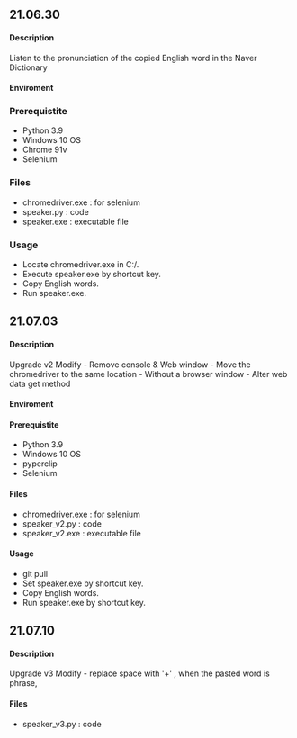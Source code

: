 ## 21.06.30

#### Description

Listen to the pronunciation of the copied English word in the Naver Dictionary

#### Enviroment

### Prerequistite

- Python 3.9
- Windows 10 OS
- Chrome 91v
- Selenium

### Files

- chromedriver.exe : for selenium
- speaker.py : code
- speaker.exe : executable file

### Usage

- Locate chromedriver.exe in C:/.
- Execute speaker.exe by shortcut key.
- Copy English words.
- Run speaker.exe.

## 21.07.03

#### Description

Upgrade v2
Modify - Remove console & Web window - Move the chromedriver to the same location - Without a browser window - Alter web data get method

#### Enviroment

#### Prerequistite

- Python 3.9
- Windows 10 OS
- pyperclip
- Selenium

#### Files

- chromedriver.exe : for selenium
- speaker_v2.py : code
- speaker_v2.exe : executable file

#### Usage

- git pull
- Set speaker.exe by shortcut key.
- Copy English words.
- Run speaker.exe by shortcut key.

## 21.07.10

#### Description

Upgrade v3
Modify - replace space with '+' , when the pasted word is phrase,

#### Files

- speaker_v3.py : code
